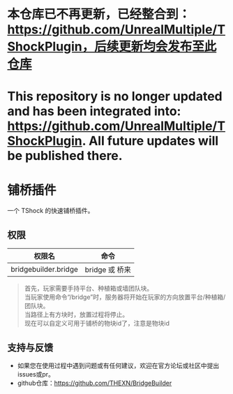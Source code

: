 # 本仓库已不再更新，已经整合到：https://github.com/UnrealMultiple/TShockPlugin，后续更新均会发布至此仓库
# This repository is no longer updated and has been integrated into: https://github.com/UnrealMultiple/TShockPlugin. All future updates will be published there.
# 铺桥插件
一个 TShock 的快速铺桥插件。

## 权限
| 权限名               | 命令                   |
|----------------------|------------------------|
| bridgebuilder.bridge | bridge 或 桥来          |

> 首先，玩家需要手持平台、种植箱或墙团队块。 <br>
> 当玩家使用命令“/bridge”时，服务器将开始在玩家的方向放置平台/种植箱/团队块。 <br>
> 当路径上有方块时，放置过程将停止。 <br>
> 现在可以自定义可用于铺桥的物块id了，注意是物块id
## 支持与反馈
- 如果您在使用过程中遇到问题或有任何建议，欢迎在官方论坛或社区中提出issues或pr。
- github仓库：https://github.com/THEXN/BridgeBuilder
